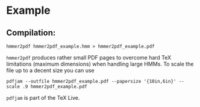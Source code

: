 # Example

## Compilation:
```
hmmer2pdf hmmer2pdf_example.hmm > hmmer2pdf_example.pdf
```
`hmmer2pdf` produces rather small PDF pages to overcome hard TeX limitations
(maximum dimensions) when handling large HMMs. To scale the file up to a decent
size you can use
```
pdfjam --outfile hmmer2pdf_example.pdf --papersize '{10in,6in}' --scale .9 hmmer2pdf_example.pdf
```
`pdfjam` is part of the TeX Live.
